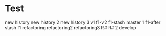 # Test
new history 
new history 2
new history 3
v1
f1-v2
f1-stash
master 1
f1-after stash
f1
refactoring
refactoring2
refactoring3
R#
R# 2
develop
